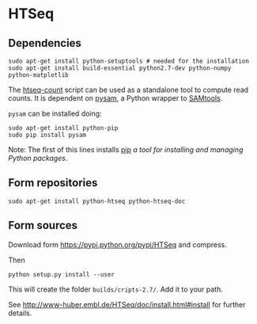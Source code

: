 HTSeq
=====

Dependencies
------------

    sudo apt-get install python-setuptools # needed for the installation
    sudo apt-get install build-essential python2.7-dev python-numpy python-matplotlib

The [htseq-count](http://www-huber.embl.de/users/anders/HTSeq/doc/count.html) script can be used as a standalone tool to compute read counts.
It is dependent on [pysam](https://github.com/pysam-developers/pysam), a Python wrapper to [SAMtools](http://samtools.sourceforge.net/).

`pysam` can be installed doing: 

    sudo apt-get install python-pip 
    sudo pip install pysam

Note: The first of this lines installs [pip](https://pypi.python.org/pypi/pip)
_a tool for installing and managing Python packages_.






Form repositories
-----------------

    sudo apt-get install python-htseq python-htseq-doc


Form sources
------------

Download form <https://pypi.python.org/pypi/HTSeq> and compress.

Then 

    python setup.py install --user

This will create the folder `builds/cripts-2.7/`. Add it to your path.


See 
<http://www-huber.embl.de/HTSeq/doc/install.html#install>
for further details.
